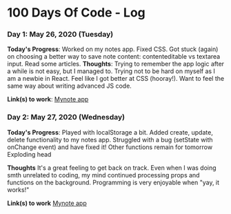 # 100 Days Of Code - Log

### Day 1: May 26, 2020 (Tuesday)

**Today's Progress**: Worked on my notes app. Fixed CSS. Got stuck (again) on choosing a better way to save note content: contenteditable vs textarea input. Read some articles.
**Thoughts**: Trying to remember the app logic after a while is not easy, but I managed to. Trying not to be hard on myself as I am a newbie in React. Feel like I got better at CSS (hooray!). Want to feel the same way about writing advanced JS code. 

**Link(s) to work**: 
[Mynote app](https://github.com/marinaandthecode/mern-notes/commit/cb2fe991af48d4cf726aab6991bb87d9386688c7)


### Day 2: May 27, 2020 (Wednesday)

**Today's Progress**: Played with localStorage a bit. Added create, update, delete functionality to my notes app. Struggled with a bug (setState with onChange event) and have fixed it! Other functions remain for tomorrow Exploding head 

**Thoughts** It's a great feeling to get back on track. Even when I was doing smth unrelated to coding, my mind continued processing props and functions on the background. Programming is very enjoyable when "yay, it works!" 

**Link(s) to work**
[Mynote app](https://github.com/marinaandthecode/mern-notes/commit/67a3d4e90b35e94f2fa4d5154380e8571034d5aa)
